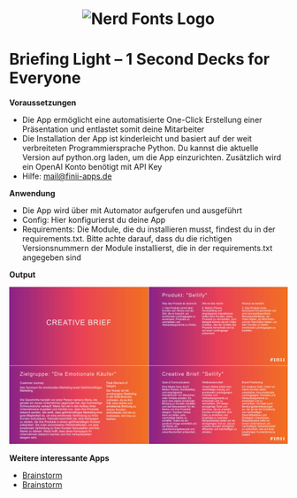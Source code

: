 <h1 align="center">
  <img src="https://www.finii-apps.de/img/finii_logo.png" width="150" alt="Nerd Fonts Logo" />
</h1>

# Briefing Light – 1 Second Decks for Everyone

**Voraussetzungen**
- Die App ermöglicht eine automatisierte One-Click Erstellung einer Präsentation und entlastet somit deine Mitarbeiter 
- Die Installation der App ist kinderleicht und basiert auf der weit verbreiteten Programmiersprache Python. Du kannst die aktuelle Version auf python.org laden, um die App einzurichten. Zusätzlich wird ein OpenAI Konto benötigt mit API Key
- Hilfe: mail@finii-apps.de

**Anwendung**
- Die App wird über mit Automator aufgerufen und ausgeführt
- Config: Hier konfigurierst du deine App
- Requirements: Die Module, die du installieren musst, findest du in der requirements.txt. Bitte achte darauf, dass du die richtigen Versionsnummern der Module installierst, die in der requirements.txt angegeben sind

**Output**

![- Bild fehlt -](https://github.com/FINII-Apps/one-second-decks-briefing-light/blob/main/screenshot.png?raw=true "Output of Script")

**Weitere interessante Apps**
- [Brainstorm]([https://www.google.com/](https://github.com/FINII-Apps/one-second-decks-brainstorm-light)https://github.com/FINII-Apps/one-second-decks-brainstorm-light)
- [Brainstorm]([https://www.google.com/](https://github.com/FINII-Apps/one-second-decks-report-light)https://github.com/FINII-Apps/one-second-decks-brainstorm-light)
